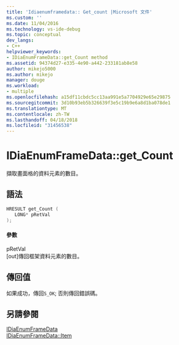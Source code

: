 ```yaml
---
title: 'Idiaenumframedata:: Get_count |Microsoft 文件'
ms.custom: ''
ms.date: 11/04/2016
ms.technology: vs-ide-debug
ms.topic: conceptual
dev_langs:
- C++
helpviewer_keywords:
- IDiaEnumFrameData::get_Count method
ms.assetid: 94374d27-e335-4e90-a442-233181ab8e58
author: mikejo5000
ms.author: mikejo
manager: douge
ms.workload:
- multiple
ms.openlocfilehash: a15df11cbdc5cc13aa991e5a7704929e65e29875
ms.sourcegitcommit: 3d10b93eb5b326639f3e5c19b9e6a8d1ba078de1
ms.translationtype: MT
ms.contentlocale: zh-TW
ms.lasthandoff: 04/18/2018
ms.locfileid: "31456538"
---
```

# <a name="idiaenumframedatagetcount"></a>IDiaEnumFrameData::get_Count
擷取畫面格的資料元素的數目。  
  
## <a name="syntax"></a>語法  
  
```C++  
HRESULT get_Count (   
   LONG* pRetVal  
);  
```  
  
#### <a name="parameters"></a>參數  
 pRetVal  
 [out]傳回框架資料元素的數目。  
  
## <a name="return-value"></a>傳回值  
 如果成功，傳回`S_OK`; 否則傳回錯誤碼。  
  
## <a name="see-also"></a>另請參閱  
 [IDiaEnumFrameData](../../debugger/debug-interface-access/idiaenumframedata.md)   
 [IDiaEnumFrameData::Item](../../debugger/debug-interface-access/idiaenumframedata-item.md)